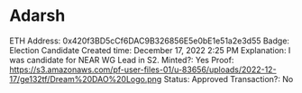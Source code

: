 # Adarsh

ETH Address: 0x420f3BD5cCf6DAC9B326856E5e0bE1e51a2e3d55
Badge: Election Candidate
Created time: December 17, 2022 2:25 PM
Explanation: I was candidate for NEAR WG Lead in S2.
Minted?: Yes
Proof: https://s3.amazonaws.com/pf-user-files-01/u-83656/uploads/2022-12-17/ge132tf/Dream%20DAO%20Logo.png
Status: Approved
Transaction?: No